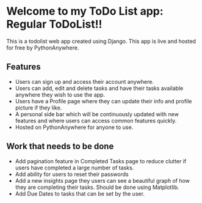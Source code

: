 # Welcome to my ToDo List app: Regular ToDoList!!

This is a todolist web app created using Django. This app is live and hosted for free by PythonAnywhere.

## Features

* Users can sign up and access their account anywhere.
* Users can add, edit and delete tasks and have their tasks available anywhere they wish to use the app.
* Users have a Profile page where they can update their info and profile picture if they like.
* A personal side bar which will be continuously updated with new features and where users can access common features quickly.
* Hosted on PythonAnywhere for anyone to use.

## Work that needs to be done

* Add pagination feature in Completed Tasks page to reduce clutter if users have completed a large number of tasks.
* Add ability for users to reset their passwords
* Add a new insights page they users can see a beautiful graph of how they are completing their tasks. Should be done using Matplotlib.
* Add Due Dates to tasks that can be set by the user.
